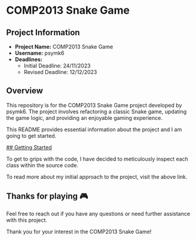 # COMP2013 Snake Game

## Project Information

- **Project Name:** COMP2013 Snake Game
- **Username:** psymk6
- **Deadlines:** 
  - Initial Deadline: 24/11/2023
  - Revised Deadline: 12/12/2023

## Overview

This repository is for the COMP2013 Snake Game project developed by psymk6. The project involves refactoring a classic Snake game, updating the game logic, and providing an enjoyable gaming experience. 

This README provides essential information about the project and I am going to get started.

[## Getting Started](./milestone1/milestone1.md)

To get to grips with the code, I have decided to meticulously inspect each class within the source code. 

To read more about my initial approach to the project, visit the above link.



## Thanks for playing 🎮

Feel free to reach out if you have any questions or need further assistance with this project.

Thank you for your interest in the COMP2013 Snake Game!
